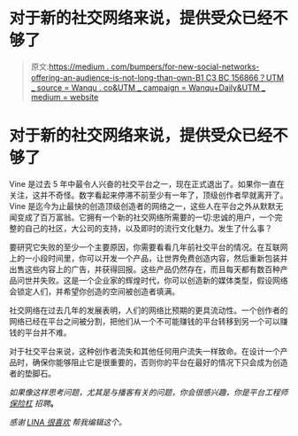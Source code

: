 # 对于新的社交网络来说，提供受众已经不够了

> 原文:[https://medium . com/bumpers/for-new-social-networks-offering-an-audience-is-not-long-than-own-B1 C3 BC 156866？UTM _ source = Wanqu . co&UTM _ campaign = Wanqu+Daily&UTM _ medium = website](https://medium.com/bumpers/for-new-social-networks-offering-an-audience-is-no-longer-enough-b1c3bc156866?utm_source=wanqu.co&utm_campaign=Wanqu+Daily&utm_medium=website)

# 对于新的社交网络来说，提供受众已经不够了

Vine 是过去 5 年中最令人兴奋的社交平台之一，现在正式退出了。如果你一直在关注，这并不奇怪。数字看起来停滞不前至少有一年了，顶级创作者早就离开了。Vine 是迄今为止最快的创造顶级创造者的网络之一，这些人在平台之外从默默无闻变成了百万富翁。它拥有一个新的社交网络所需要的一切:忠诚的用户，一个完整的自己的社区，大公司的支持，以及即时的流行文化魅力。发生了什么事？

要研究它失败的至少一个主要原因，你需要看看几年前社交平台的情况。在互联网上的一小段时间里，你可以开发一个产品，让世界免费创造内容，然后重新包装并出售这些内容上的广告，并获得回报。这些产品仍然存在，而且每天都有数百种产品问世并失败。这是一个企业家的辉煌时代，你可以创造新的媒体类型，假设网络会锁定人们，并希望你创造的空间被创造者填满。

社交网络在过去几年的发展表明，人们的网络比预期的更具流动性。一个创作者的网络已经在平台之间被分割，把他们从一个不可能赚钱的平台转移到另一个可以赚钱的平台并不难。

对于社交平台来说，这种创作者流失和其他任何用户流失一样致命。在设计一个产品时，确保你能够阻止它是很重要的，否则你的平台在最好的情况下只会成为创造者的垫脚石。

*如果像这样思考问题，尤其是与播客有关的问题，你会很感兴趣，你是平台工程师* [*保险杠*](http://bumpers.fm) *招聘*[](http://bumpers.fm/_/doc/jobs)**。**

**感谢* [*LINA 很喜欢*](https://medium.com/u/d884c9afce02?source=post_page-----b1c3bc156866--------------------------------) *帮我编辑这个。**